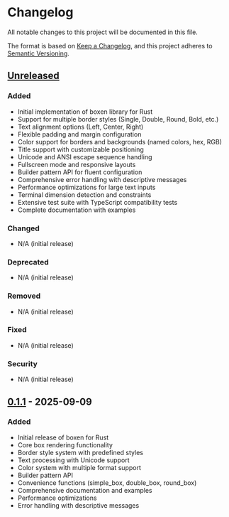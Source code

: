 # Changelog

All notable changes to this project will be documented in this file.

The format is based on [Keep a Changelog](https://keepachangelog.com/en/1.0.0/),
and this project adheres to [Semantic Versioning](https://semver.org/spec/v2.0.0.html).

## [Unreleased]

### Added

- Initial implementation of boxen library for Rust
- Support for multiple border styles (Single, Double, Round, Bold, etc.)
- Text alignment options (Left, Center, Right)
- Flexible padding and margin configuration
- Color support for borders and backgrounds (named colors, hex, RGB)
- Title support with customizable positioning
- Unicode and ANSI escape sequence handling
- Fullscreen mode and responsive layouts
- Builder pattern API for fluent configuration
- Comprehensive error handling with descriptive messages
- Performance optimizations for large text inputs
- Terminal dimension detection and constraints
- Extensive test suite with TypeScript compatibility tests
- Complete documentation with examples

### Changed

- N/A (initial release)

### Deprecated

- N/A (initial release)

### Removed

- N/A (initial release)

### Fixed

- N/A (initial release)

### Security

- N/A (initial release)

## [0.1.1] - 2025-09-09

### Added

- Initial release of boxen for Rust
- Core box rendering functionality
- Border style system with predefined styles
- Text processing with Unicode support
- Color system with multiple format support
- Builder pattern API
- Convenience functions (simple_box, double_box, round_box)
- Comprehensive documentation and examples
- Performance optimizations
- Error handling with descriptive messages

[Unreleased]: https://github.com/sabry-awad97/boxen/compare/v0.1.1...HEAD
[0.1.1]: https://github.com/sabry-awad97/boxen/releases/tag/v0.1.1
